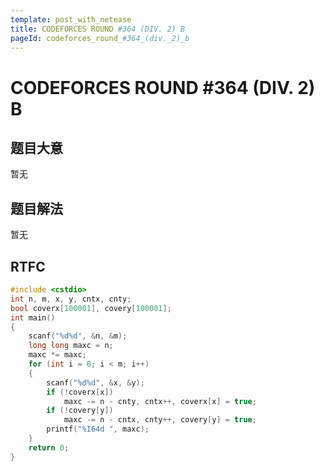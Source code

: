 ```yaml
---
template: post_with_netease
title: CODEFORCES ROUND #364 (DIV. 2) B
pageId: codeforces_round_#364_(div._2)_b
---
```


# CODEFORCES ROUND #364 (DIV. 2) B
<span id="poem"></span><script>$(function(){$.ajax('/api/poem?rnd='+Date.now()+Math.random()).done(function(data){$('#poem').text(data);});});</script>
## 题目大意
暂无

## 题目解法
暂无

## RTFC

```cpp
#include <cstdio>
int n, m, x, y, cntx, cnty;
bool coverx[100001], covery[100001];
int main()
{
    scanf("%d%d", &n, &m);
    long long maxc = n;
    maxc *= maxc;
    for (int i = 0; i < m; i++)
    {
        scanf("%d%d", &x, &y);
        if (!coverx[x])
            maxc -= n - cnty, cntx++, coverx[x] = true;
        if (!covery[y])
            maxc -= n - cntx, cnty++, covery[y] = true;
        printf("%I64d ", maxc);
    }
    return 0;
}
```
<div id="__comment"></div>
